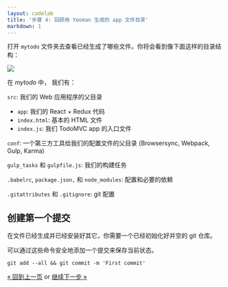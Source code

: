 ```yaml
---
layout: codelab
title: '步骤 4: 回顾用 Yeoman 生成的 app 文件目录'
markdown: 1
---
```


打开 `mytodo` 文件夹去查看已经生成了哪些文件。你将会看到像下面这样的目录结构：

![](/assets/img/codelab/04_tree_view.png)

在 *mytodo* 中， 我们有：

`src`: 我们的 Web 应用程序的父目录

  * `app`: 我们的 React + Redux 代码
  * `index.html`: 基本的 HTML 文件
  * `index.js`: 我们 TodoMVC app 的入口文件

`conf`: 一个第三方工具给我们的配置文件的父目录 (Browsersync, Webpack, Gulp, Karma)

`gulp_tasks` 和 `gulpfile.js`: 我们的构建任务

`.babelrc`, `package.json,` 和 `node_modules`: 配置和必要的依赖

`.gitattributes` 和 `.gitignore`: git 配置


<div class="note tip">

  <h2>创建第一个提交</h2>

  <p>在文件已经生成并已经安装好其它，你需要一个已经初始化好并空的 git 仓库。</p>
  <p>可以通过这些命令安全地添加一个提交来保存当前状态。</p>

<pre>
<code class="language-sh">git add --all && git commit -m 'First commit'</code>
</pre>

</div>


<p class="codelab-paging">
  <a href="index.html#toc">&laquo; 回到上一页</a>
  or
  <a href="preview-inbrowser.html">继续下一步 &raquo;</a>
</p>
